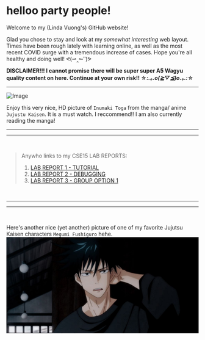# **helloo party people!**

Welcome to my (Linda Vuong's) GitHub website! 

Glad you chose to stay and look at my *somewhat interesting* web layout. Times have been rough lately with learning online, as well as the most recent COVID surge with a tremendous increase of cases. Hope you're all healthy and doing well! ᕙ(⇀‸↼‶)ᕗ

  **DISCLAIMER!!! I cannot promise there will be super super A5 Wagyu quality content on here. Continue at your own risk!! ☆*:.｡.o(≧▽≦)o.｡.:*☆**
  
  --- 
  ![Image](https://i0.wp.com/pbs.twimg.com/media/E2aDn5KXIAU337Z.jpg)


Enjoy this very nice, HD picture of `Inumaki Toga` from the manga/ anime `Jujustu Kaisen`. It is a must watch. I reccommend!! I am also currently reading the manga!

  --- 
  ---

  &nbsp;
  
  > Anywho links to my CSE15 LAB REPORTS: 
  >  1. [LAB REPORT 1 - TUTORIAL ](https://lhvuong11.github.io/cse15L-lab-reports/lab-report-1-week-2.html)
  > 2. [LAB REPORT 2 - DEBUGGING ](https://lhvuong11.github.io/cse15L-lab-reports/lab-report-2-week-4.html)
  > 3. [LAB REPORT 3 - GROUP OPTION 1 ](https://lhvuong11.github.io/cse15L-lab-reports/lab-report-3-week-6.html)
  
  &nbsp;

  ---
  ---

  &nbsp;

  Here's another nice (yet another) picture of one of my favorite Jujutsu Kaisen characters `Megumi Fushiguro` hehe.
  ![Image](megumi.jpg)
